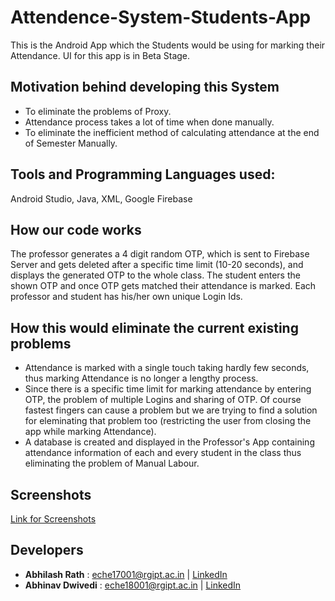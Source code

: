 # Attendence-System-Students-App #
This is the Android App which the Students would be using for marking their Attendance. UI for this app is in Beta Stage.

## Motivation behind developing this System ##
* To eliminate the problems of Proxy.
* Attendance process takes a lot of time when done manually.
* To eliminate the inefficient method of calculating attendance at the end of Semester Manually.

## Tools and Programming Languages used: ## 
Android Studio, Java, XML, Google Firebase

## How our code works ##
The professor generates a 4 digit random OTP, which is sent to Firebase Server and gets deleted after a specific time limit (10-20 seconds), and displays the generated OTP to the whole class. The student enters the shown OTP and once OTP gets matched their attendance is marked. Each professor and student has his/her own unique Login Ids.

## How this would eliminate the current existing problems ##
* Attendance is marked with a single touch taking hardly few seconds, thus marking Attendance is no longer a lengthy process. 
* Since there is a specific time limit for marking attendance by entering OTP, the problem of multiple Logins and sharing of OTP. Of course fastest fingers can cause a problem but we are trying to find a solution for eleminating that problem too (restricting the user from closing the app while marking Attendance).
* A database is created and displayed in the Professor's App containing attendance information of each and every student in the class thus eliminating the problem of Manual Labour.

## Screenshots ##
[Link for Screenshots](https://drive.google.com/open?id=1jT60qR1xiTkWaC3VNQEgTmH7IlzP1QVf)

## Developers ##
* **Abhilash Rath** : eche17001@rgipt.ac.in | [LinkedIn](https://www.linkedin.com/in/therath/)
* **Abhinav Dwivedi** : eche18001@rgipt.ac.in | [LinkedIn](https://www.linkedin.com/in/abhinav-dwivedi-9b3b39170/)
